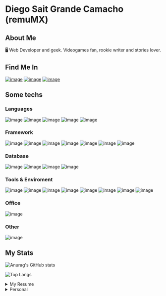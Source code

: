 # Diego Sait Grande Camacho (remuMX)
## About Me
🖥️ Web Developer and geek. Videogames fan, rookie writer and stories lover.

## Find Me In
[![image](https://img.shields.io/badge/LinkedIn-0077B5?style=for-the-badge&logo=linkedin&logoColor=white)](https://www.linkedin.com/in/diegosaitgcamacho/)
[![image](https://img.shields.io/badge/GitHub-100000?style=for-the-badge&logo=github&logoColor=white)](https://github.com/remuMX/)
[![image](https://img.shields.io/badge/Itch.io-FA5C5C?style=for-the-badge&logo=itchdotio&logoColor=white)](https://azzhaimx.itch.io/)

## Some techs
### Languages
![image](https://img.shields.io/badge/JavaScript-323330?style=for-the-badge&logo=javascript&logoColor=F7DF1E) 
![image](https://img.shields.io/badge/C%23-239120?style=for-the-badge&logo=c-sharp&logoColor=white) 
![image](https://img.shields.io/badge/Python-FFD43B?style=for-the-badge&logo=python&logoColor=blue) 
![image](https://img.shields.io/badge/HTML5-E34F26?style=for-the-badge&logo=html5&logoColor=white) 
![image](https://img.shields.io/badge/Markdown-000000?style=for-the-badge&logo=markdown&logoColor=white) 

### Framework
![image](https://img.shields.io/badge/React-20232A?style=for-the-badge&logo=react&logoColor=61DAFB) 
![image](https://img.shields.io/badge/Vue.js-35495E?style=for-the-badge&logo=vuedotjs&logoColor=4FC08D) 
![image](https://img.shields.io/badge/jQuery-0769AD?style=for-the-badge&logo=jquery&logoColor=white) 
![image](https://img.shields.io/badge/.NET-512BD4?style=for-the-badge&logo=dotnet&logoColor=white) 
![image](https://img.shields.io/badge/Node.js-339933?style=for-the-badge&logo=nodedotjs&logoColor=white)
![image](https://img.shields.io/badge/Node.js-339933?style=for-the-badge&logo=nodedotjs&logoColor=white)
![image](https://img.shields.io/badge/Django-092E20?style=for-the-badge&logo=django&logoColor=green)

 
### Database
![image](https://img.shields.io/badge/Microsoft%20SQL%20Server-CC2927?style=for-the-badge&logo=microsoft%20sql%20server&logoColor=white)
![image](https://img.shields.io/badge/MariaDB-003545?style=for-the-badge&logo=mariadb&logoColor=white)
![image](https://img.shields.io/badge/MongoDB-4EA94B?style=for-the-badge&logo=mongodb&logoColor=white)
![image](https://img.shields.io/badge/SQLite-07405E?style=for-the-badge&logo=sqlite&logoColor=white)
 
### Tools & Enviroment
![image](https://img.shields.io/badge/Visual_Studio-5C2D91?style=for-the-badge&logo=visual%20studio&logoColor=white)
![image](https://img.shields.io/badge/Visual_Studio_Code-0078D4?style=for-the-badge&logo=visual%20studio%20code&logoColor=white)
![image](https://img.shields.io/badge/Windows-0078D6?style=for-the-badge&logo=windows&logoColor=white)
![image](https://img.shields.io/badge/Android_Studio-3DDC84?style=for-the-badge&logo=android-studio&logoColor=white)
![image](https://img.shields.io/badge/microsoft%20azure-0089D6?style=for-the-badge&logo=microsoft-azure&logoColor=white)
![image](https://img.shields.io/badge/Postman-FF6C37?style=for-the-badge&logo=Postman&logoColor=white)
![image](https://img.shields.io/badge/Selenium-43B02A?style=for-the-badge&logo=Selenium&logoColor=white)
![image](https://img.shields.io/badge/Swagger-85EA2D?style=for-the-badge&logo=Swagger&logoColor=white)
 
### Office
![image](https://img.shields.io/badge/Microsoft_Office-D83B01?style=for-the-badge&logo=microsoft-office&logoColor=white)
 
### Other
![image](https://img.shields.io/badge/Unity-100000?style=for-the-badge&logo=unity&logoColor=white)

## My Stats
![Anurag's GitHub stats](https://github-readme-stats.vercel.app/api?username=remuMX&show_icons=true)

![Top Langs](https://github-readme-stats.vercel.app/api/top-langs/?username=remuMx)

<details>
  <summary> My Resume</summary>
 
 ### Education
 
 ### Experience
 
 
</details>

<details>
  <summary>Personal</summary>
 
 ### Hobbies
 
 ### Geek Contact
 
 
</details>
